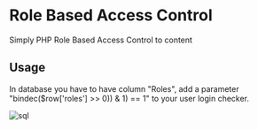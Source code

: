 <h1>Role Based Access Control</h1>
Simply PHP Role Based Access Control to content
<h2>Usage</h2>
In database you have to have column "Roles", add a parameter "bindec($row['roles'] >> 0)) & 1) == 1" to your user login checker.

![sql](https://github.com/ufo1990/Public/assets/85555971/646ad16b-ccef-4420-9477-8256562c1ffa)
